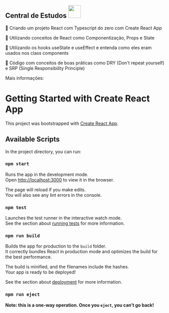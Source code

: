 ## Central de Estudos <img src="https://cdn.jsdelivr.net/gh/devicons/devicon/icons/typescript/typescript-original.svg" width="40" height="40"/>

💬 Criando um projeto React com Typescript do zero com Create React App

💬 Utilizando conceitos de React como Componentização, Props e State

💬 Utilizando os hooks useState e useEffect e entenda como eles eram usados nos class components

💬 Código com conceitos de boas práticas como DRY (Don't repeat yourself) e SRP (Single Responsibility Principle)

Mais informações:

# Getting Started with Create React App

This project was bootstrapped with [Create React App](https://github.com/facebook/create-react-app).

## Available Scripts

In the project directory, you can run:

### `npm start`

Runs the app in the development mode.\
Open [http://localhost:3000](http://localhost:3000) to view it in the browser.

The page will reload if you make edits.\
You will also see any lint errors in the console.

### `npm test`

Launches the test runner in the interactive watch mode.\
See the section about [running tests](https://facebook.github.io/create-react-app/docs/running-tests) for more information.

### `npm run build`

Builds the app for production to the `build` folder.\
It correctly bundles React in production mode and optimizes the build for the best performance.

The build is minified, and the filenames include the hashes.\
Your app is ready to be deployed!

See the section about [deployment](https://facebook.github.io/create-react-app/docs/deployment) for more information.

### `npm run eject`

**Note: this is a one-way operation. Once you `eject`, you can’t go back!**

